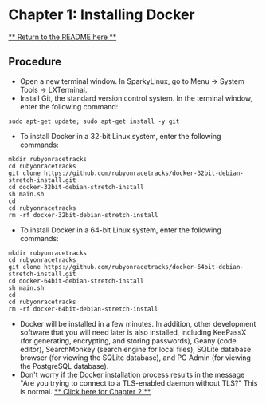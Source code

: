 # Chapter 1: Installing Docker
[** Return to the README here ** ](https://github.com/rubyonracetracks/tutorial-docker-stretch)
## Procedure
* Open a new terminal window.  In SparkyLinux, go to Menu -> System Tools -> LXTerminal.
* Install Git, the standard version control system.  In the terminal window, enter the following command:
```
sudo apt-get update; sudo apt-get install -y git
```
* To install Docker in a 32-bit Linux system, enter the following commands:
```
mkdir rubyonracetracks
cd rubyonracetracks
git clone https://github.com/rubyonracetracks/docker-32bit-debian-stretch-install.git
cd docker-32bit-debian-stretch-install
sh main.sh
cd
cd rubyonracetracks
rm -rf docker-32bit-debian-stretch-install
```
* To install Docker in a 64-bit Linux system, enter the following commands:
```
mkdir rubyonracetracks
cd rubyonracetracks
git clone https://github.com/rubyonracetracks/docker-64bit-debian-stretch-install.git
cd docker-64bit-debian-stretch-install
sh main.sh
cd
cd rubyonracetracks
rm -rf docker-64bit-debian-stretch-install
```
* Docker will be installed in a few minutes.  In addition, other development software that you will need later is also installed, including KeePassX (for generating, encrypting, and storing passwords), Geany (code editor), SearchMonkey (search engine for local files), SQLite database browser (for viewing the SQLite database), and PG Admin (for viewing the PostgreSQL database).
* Don't worry if the Docker installation process results in the message "Are you trying to connect to a TLS-enabled daemon without TLS?"  This is normal.
[** Click here for Chapter 2 ** ](https://github.com/rubyonracetracks/tutorial-docker-stretch/blob/master/02-use_minimal_image.md)
